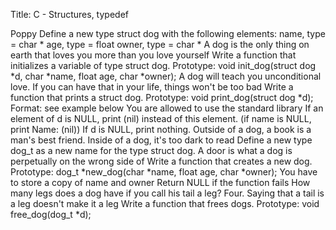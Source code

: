 Title: C - Structures, typedef

Poppy
Define a new type struct dog with the following elements:
name, type = char *
age, type = float
owner, type = char *
A dog is the only thing on earth that loves you more than you love yourself
Write a function that initializes a variable of type struct dog.
Prototype: void init_dog(struct dog *d, char *name, float age, char *owner);
A dog will teach you unconditional love. If you can have that in your life, things won't be too bad
Write a function that prints a struct dog.
Prototype: void print_dog(struct dog *d);
Format: see example below
You are allowed to use the standard library
If an element of d is NULL, print (nil) instead of this element. (if name is NULL, print Name: (nil))
If d is NULL, print nothing.
Outside of a dog, a book is a man's best friend. Inside of a dog, it's too dark to read
Define a new type dog_t as a new name for the type struct dog.
A door is what a dog is perpetually on the wrong side of
Write a function that creates a new dog.
Prototype: dog_t *new_dog(char *name, float age, char *owner);
You have to store a copy of name and owner
Return NULL if the function fails
How many legs does a dog have if you call his tail a leg? Four. Saying that a tail is a leg doesn't make it a leg
Write a function that frees dogs.
Prototype: void free_dog(dog_t *d);
